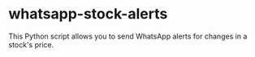 # whatsapp-stock-alerts
This Python script allows you to send WhatsApp alerts for changes in a stock's price.
